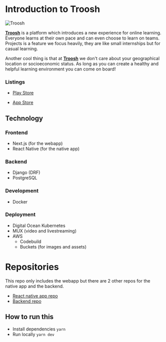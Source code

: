 # Introduction to Troosh
![Troosh](https://troosh.app/logo.png "Logo")

**[Troosh](https://troosh.app)** is a platform which introduces a new experience for online learning. Everyone learns at their own pace and can even choose to learn on teams. Projects is a feature we focus heavily, they are like small internships but for casual learning.

Another cool thing is that at **[Troosh](https://troosh.app)** we don't care about your geographical location or socioeconomic status. As long as you can create a healthy and helpful learning environment you can come on board!


### Listings
- [Play Store](https://play.google.com/store/apps/details?id=com.influencity)

- [App Store](https://testflight.apple.com/join/fc73GfCs)

## Technology

### Frontend
- Next.js (for the webapp)
- React Native (for the native app)

### Backend
- Django (DRF)
- PostgreSQL

### Development
- Docker

### Deployment
- Digital Ocean Kubernetes
- MUX (video and livestreaming)
- AWS
    - Codebuild
    - Buckets (for images and assets)


# Repositories
This repo only includes the webapp but there are 2 other repos for the native app and the backend.

- [React native app repo](https://github.com/dim-stef/influencity-native)
- [Backend repo](https://github.com/dim-stef/influencity-backend)

## How to run this

- Install dependencies `yarn`
- Run locally `yarn dev`